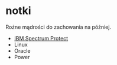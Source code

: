 # notki
Rożne mądrości do zachowania na później.

- [IBM Spectrum Protect](ISP/README.md)
- Linux
- Oracle
- Power
